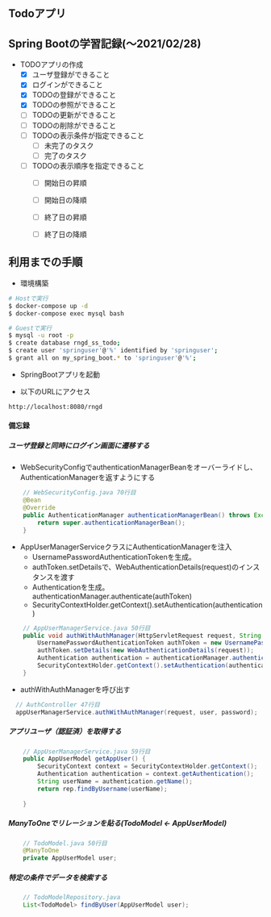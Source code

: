 ## Todoアプリ

## Spring Bootの学習記録(～2021/02/28)

- TODOアプリの作成
  - [x] ユーザ登録ができること
  - [x] ログインができること
  - [x] TODOの登録ができること
  - [x] TODOの参照ができること
  - [ ] TODOの更新ができること
  - [ ] TODOの削除ができること
  - [ ] TODOの表示条件が指定できること
    - [ ] 未完了のタスク
    - [ ] 完了のタスク
  - [ ] TODOの表示順序を指定できること
     - [ ] 開始日の昇順
     - [ ] 開始日の降順
     - [ ] 終了日の昇順
     - [ ] 終了日の降順


## 利用までの手順

* 環境構築

```sh
# Hostで実行
$ docker-compose up -d
$ docker-compose exec mysql bash

# Guestで実行
$ mysql -u root -p
$ create database rngd_ss_todo;
$ create user 'springuser'@'%' identified by 'springuser';
$ grant all on my_spring_boot.* to 'springuser'@'%';
```

* SpringBootアプリを起動

* 以下のURLにアクセス

```
http://localhost:8080/rngd
```


#### 備忘録

##### ユーザ登録と同時にログイン画面に遷移する

* WebSecurityConfigでauthenticationManagerBeanをオーバーライドし、AuthenticationManagerを返すようにする
  
```java:WebSecurityConfig.java
    // WebSecurityConfig.java 70行目
    @Bean
    @Override
    public AuthenticationManager authenticationManagerBean() throws Exception {
        return super.authenticationManagerBean();
    }
```

* AppUserManagerServiceクラスにAuthenticationManagerを注入
  * UsernamePasswordAuthenticationTokenを生成。
  * authToken.setDetailsで、WebAuthenticationDetails(request)のインスタンスを渡す
  * Authenticationを生成。authenticationManager.authenticate(authToken)
  * SecurityContextHolder.getContext().setAuthentication(authentication)

```java
    // AppUserManagerService.java 50行目
    public void authWithAuthManager(HttpServletRequest request, String user, String password) {
        UsernamePasswordAuthenticationToken authToken = new UsernamePasswordAuthenticationToken(user, password);
        authToken.setDetails(new WebAuthenticationDetails(request));
        Authentication authentication = authenticationManager.authenticate(authToken);
        SecurityContextHolder.getContext().setAuthentication(authentication);
    }

```

* authWithAuthManagerを呼び出す

```java
  // AuthController 47行目
  appUserManagerService.authWithAuthManager(request, user, password);
```

##### アプリユーザ（認証済）を取得する

```java
    // AppUserManagerService.java 59行目
    public AppUserModel getAppUser() {
        SecurityContext context = SecurityContextHolder.getContext();
        Authentication authentication = context.getAuthentication();
        String userName = authentication.getName();
        return rep.findByUsername(userName);
        
    }
```


##### ManyToOneでリレーションを貼る(TodoModel <- AppUserModel)

```java
    // TodoModel.java 50行目
    @ManyToOne
    private AppUserModel user;
```

##### 特定の条件でデータを検索する


```java
    // TodoModelRepository.java
    List<TodoModel> findByUser(AppUserModel user);
```



